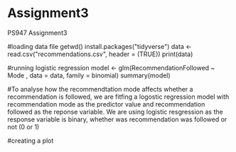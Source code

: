 # Assignment3
 PS947 Assignment3

#loading data file 
getwd()
install.packages("tidyverse")
data <- read.csv("recommendations.csv", header = (TRUE))
print(data)

#running logistic regression 
model <- glm(RecommendationFollowed ~ Mode , data = data, family = binomial)
summary(model)

#To analyse how the recommendtation mode affects whether a recommendation is followed, we are fitfing a logostic regression model with recommendation mode as the predictor value and recommendation followed as the reponse variable. We are using logistic resgression as the response variable is binary, whether was recommendation was followed or not (0 or 1) 

#creating a plot 
